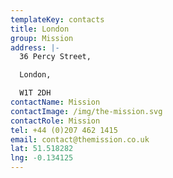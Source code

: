 ```yaml
---
templateKey: contacts
title: London
group: Mission
address: |-
  36 Percy Street, 

  London, 

  W1T 2DH
contactName: Mission
contactImage: /img/the-mission.svg
contactRole: Mission
tel: +44 (0)207 462 1415
email: contact@themission.co.uk
lat: 51.518282
lng: -0.134125
---
```

